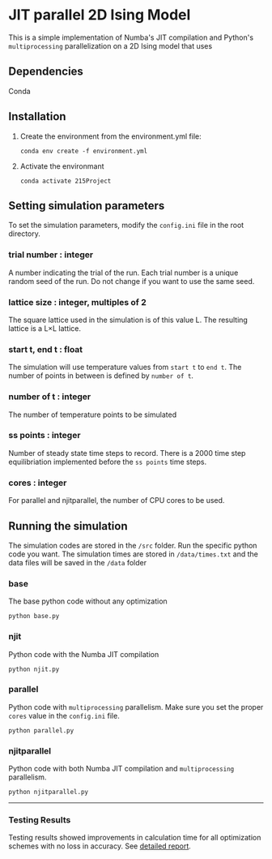 # JIT parallel 2D Ising Model
This is a simple implementation of Numba's JIT compilation and Python's `multiprocessing` parallelization on a 2D Ising model that uses 

## Dependencies
Conda

## Installation

1. Create the environment from the environment.yml file:
    ```
    conda env create -f environment.yml
    ```
2. Activate the environmant
    ```
    conda activate 215Project
    ```

## Setting simulation parameters
To set the simulation parameters, modify the `config.ini` file in the root directory.

### trial number : integer

A number indicating the trial of the run. Each trial number is a unique random seed of the run. Do not change if you want to use the same seed.

### lattice size : integer, multiples of 2
The square lattice used in the simulation is of this value L. The resulting lattice is a L$\times$L lattice.

### start t, end t : float
The simulation will use temperature values from `start t` to `end t`. The number of points in between is defined by `number of t`.

### number of t : integer
The number of temperature points to be simulated

### ss points : integer
Number of steady state time steps to record. There is a 2000 time step equilibriation implemented before the `ss points` time steps.

### cores : integer
For parallel and njitparallel, the number of CPU cores to be used.

## Running the simulation
The simulation codes are stored in the `/src` folder. Run the specific python code you want. The simulation times are stored in `/data/times.txt` and the data files will be saved in the `/data` folder

### base
The base python code without any optimization
```
python base.py
```

### njit
Python code with the Numba JIT compilation
```
python njit.py
```
### parallel
Python code with `multiprocessing` parallelism. Make sure you set the proper `cores` value in the `config.ini` file.

```
python parallel.py
```

### njitparallel
Python code with both Numba JIT compilation and `multiprocessing` parallelism.
```
python njitparallel.py
```

---

### Testing Results
Testing results showed improvements in calculation time for all optimization schemes with no loss in accuracy. See [detailed report](testdocumentation.md).
